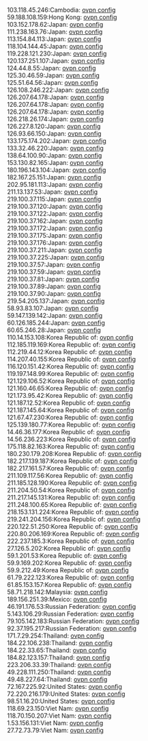103.118.45.246:Cambodia: [ovpn config](vpn/103_118_45_246.ovpn)  
59.188.108.159:Hong Kong: [ovpn config](vpn/59_188_108_159.ovpn)  
103.152.178.62:Japan: [ovpn config](vpn/103_152_178_62.ovpn)  
111.238.163.76:Japan: [ovpn config](vpn/111_238_163_76.ovpn)  
113.154.84.113:Japan: [ovpn config](vpn/113_154_84_113.ovpn)  
118.104.144.45:Japan: [ovpn config](vpn/118_104_144_45.ovpn)  
119.228.121.230:Japan: [ovpn config](vpn/119_228_121_230.ovpn)  
120.137.251.107:Japan: [ovpn config](vpn/120_137_251_107.ovpn)  
124.44.8.55:Japan: [ovpn config](vpn/124_44_8_55.ovpn)  
125.30.46.59:Japan: [ovpn config](vpn/125_30_46_59.ovpn)  
125.51.64.56:Japan: [ovpn config](vpn/125_51_64_56.ovpn)  
126.108.246.222:Japan: [ovpn config](vpn/126_108_246_222.ovpn)  
126.207.64.178:Japan: [ovpn config](vpn/126_207_64_178.ovpn)  
126.207.64.178:Japan: [ovpn config](vpn/126_207_64_178.ovpn)  
126.207.64.178:Japan: [ovpn config](vpn/126_207_64_178.ovpn)  
126.218.26.174:Japan: [ovpn config](vpn/126_218_26_174.ovpn)  
126.227.8.120:Japan: [ovpn config](vpn/126_227_8_120.ovpn)  
126.93.66.150:Japan: [ovpn config](vpn/126_93_66_150.ovpn)  
133.175.174.202:Japan: [ovpn config](vpn/133_175_174_202.ovpn)  
133.32.46.220:Japan: [ovpn config](vpn/133_32_46_220.ovpn)  
138.64.100.90:Japan: [ovpn config](vpn/138_64_100_90.ovpn)  
153.130.82.165:Japan: [ovpn config](vpn/153_130_82_165.ovpn)  
180.196.143.104:Japan: [ovpn config](vpn/180_196_143_104.ovpn)  
182.167.25.151:Japan: [ovpn config](vpn/182_167_25_151.ovpn)  
202.95.181.113:Japan: [ovpn config](vpn/202_95_181_113.ovpn)  
211.13.137.53:Japan: [ovpn config](vpn/211_13_137_53.ovpn)  
219.100.37.115:Japan: [ovpn config](vpn/219_100_37_115.ovpn)  
219.100.37.120:Japan: [ovpn config](vpn/219_100_37_120.ovpn)  
219.100.37.122:Japan: [ovpn config](vpn/219_100_37_122.ovpn)  
219.100.37.162:Japan: [ovpn config](vpn/219_100_37_162.ovpn)  
219.100.37.172:Japan: [ovpn config](vpn/219_100_37_172.ovpn)  
219.100.37.175:Japan: [ovpn config](vpn/219_100_37_175.ovpn)  
219.100.37.176:Japan: [ovpn config](vpn/219_100_37_176.ovpn)  
219.100.37.211:Japan: [ovpn config](vpn/219_100_37_211.ovpn)  
219.100.37.225:Japan: [ovpn config](vpn/219_100_37_225.ovpn)  
219.100.37.57:Japan: [ovpn config](vpn/219_100_37_57.ovpn)  
219.100.37.59:Japan: [ovpn config](vpn/219_100_37_59.ovpn)  
219.100.37.81:Japan: [ovpn config](vpn/219_100_37_81.ovpn)  
219.100.37.89:Japan: [ovpn config](vpn/219_100_37_89.ovpn)  
219.100.37.90:Japan: [ovpn config](vpn/219_100_37_90.ovpn)  
219.54.205.137:Japan: [ovpn config](vpn/219_54_205_137.ovpn)  
58.93.83.107:Japan: [ovpn config](vpn/58_93_83_107.ovpn)  
59.147.139.142:Japan: [ovpn config](vpn/59_147_139_142.ovpn)  
60.126.185.244:Japan: [ovpn config](vpn/60_126_185_244.ovpn)  
60.65.246.28:Japan: [ovpn config](vpn/60_65_246_28.ovpn)  
110.14.153.108:Korea Republic of: [ovpn config](vpn/110_14_153_108.ovpn)  
112.185.119.169:Korea Republic of: [ovpn config](vpn/112_185_119_169.ovpn)  
112.219.44.12:Korea Republic of: [ovpn config](vpn/112_219_44_12.ovpn)  
114.207.40.155:Korea Republic of: [ovpn config](vpn/114_207_40_155.ovpn)  
116.120.151.42:Korea Republic of: [ovpn config](vpn/116_120_151_42.ovpn)  
119.197.148.99:Korea Republic of: [ovpn config](vpn/119_197_148_99.ovpn)  
121.129.106.52:Korea Republic of: [ovpn config](vpn/121_129_106_52.ovpn)  
121.160.46.65:Korea Republic of: [ovpn config](vpn/121_160_46_65.ovpn)  
121.173.95.42:Korea Republic of: [ovpn config](vpn/121_173_95_42.ovpn)  
121.187.12.52:Korea Republic of: [ovpn config](vpn/121_187_12_52.ovpn)  
121.187.145.64:Korea Republic of: [ovpn config](vpn/121_187_145_64.ovpn)  
121.67.47.230:Korea Republic of: [ovpn config](vpn/121_67_47_230.ovpn)  
125.139.180.77:Korea Republic of: [ovpn config](vpn/125_139_180_77.ovpn)  
14.46.36.177:Korea Republic of: [ovpn config](vpn/14_46_36_177.ovpn)  
14.56.236.223:Korea Republic of: [ovpn config](vpn/14_56_236_223.ovpn)  
175.118.82.163:Korea Republic of: [ovpn config](vpn/175_118_82_163.ovpn)  
180.230.179.208:Korea Republic of: [ovpn config](vpn/180_230_179_208.ovpn)  
182.217.139.187:Korea Republic of: [ovpn config](vpn/182_217_139_187.ovpn)  
182.217.161.57:Korea Republic of: [ovpn config](vpn/182_217_161_57.ovpn)  
211.109.117.56:Korea Republic of: [ovpn config](vpn/211_109_117_56.ovpn)  
211.185.128.190:Korea Republic of: [ovpn config](vpn/211_185_128_190.ovpn)  
211.204.50.54:Korea Republic of: [ovpn config](vpn/211_204_50_54.ovpn)  
211.217.145.131:Korea Republic of: [ovpn config](vpn/211_217_145_131.ovpn)  
211.248.100.65:Korea Republic of: [ovpn config](vpn/211_248_100_65.ovpn)  
218.153.131.224:Korea Republic of: [ovpn config](vpn/218_153_131_224.ovpn)  
219.241.204.156:Korea Republic of: [ovpn config](vpn/219_241_204_156.ovpn)  
220.122.51.250:Korea Republic of: [ovpn config](vpn/220_122_51_250.ovpn)  
220.80.206.169:Korea Republic of: [ovpn config](vpn/220_80_206_169.ovpn)  
222.237.185.3:Korea Republic of: [ovpn config](vpn/222_237_185_3.ovpn)  
27.126.5.202:Korea Republic of: [ovpn config](vpn/27_126_5_202.ovpn)  
59.1.201.53:Korea Republic of: [ovpn config](vpn/59_1_201_53.ovpn)  
59.9.169.202:Korea Republic of: [ovpn config](vpn/59_9_169_202.ovpn)  
59.9.212.49:Korea Republic of: [ovpn config](vpn/59_9_212_49.ovpn)  
61.79.222.123:Korea Republic of: [ovpn config](vpn/61_79_222_123.ovpn)  
61.85.153.157:Korea Republic of: [ovpn config](vpn/61_85_153_157.ovpn)  
58.71.218.142:Malaysia: [ovpn config](vpn/58_71_218_142.ovpn)  
189.156.251.39:Mexico: [ovpn config](vpn/189_156_251_39.ovpn)  
46.191.176.53:Russian Federation: [ovpn config](vpn/46_191_176_53.ovpn)  
5.143.106.29:Russian Federation: [ovpn config](vpn/5_143_106_29.ovpn)  
79.105.142.183:Russian Federation: [ovpn config](vpn/79_105_142_183.ovpn)  
92.37.195.217:Russian Federation: [ovpn config](vpn/92_37_195_217.ovpn)  
171.7.29.254:Thailand: [ovpn config](vpn/171_7_29_254.ovpn)  
184.22.106.238:Thailand: [ovpn config](vpn/184_22_106_238.ovpn)  
184.22.33.65:Thailand: [ovpn config](vpn/184_22_33_65.ovpn)  
184.82.123.157:Thailand: [ovpn config](vpn/184_82_123_157.ovpn)  
223.206.33.39:Thailand: [ovpn config](vpn/223_206_33_39.ovpn)  
49.228.111.250:Thailand: [ovpn config](vpn/49_228_111_250.ovpn)  
49.48.227.64:Thailand: [ovpn config](vpn/49_48_227_64.ovpn)  
72.167.225.92:United States: [ovpn config](vpn/72_167_225_92.ovpn)  
72.220.216.179:United States: [ovpn config](vpn/72_220_216_179.ovpn)  
98.51.16.20:United States: [ovpn config](vpn/98_51_16_20.ovpn)  
118.69.23.150:Viet Nam: [ovpn config](vpn/118_69_23_150.ovpn)  
118.70.150.207:Viet Nam: [ovpn config](vpn/118_70_150_207.ovpn)  
1.53.156.131:Viet Nam: [ovpn config](vpn/1_53_156_131.ovpn)  
27.72.73.79:Viet Nam: [ovpn config](vpn/27_72_73_79.ovpn)  
